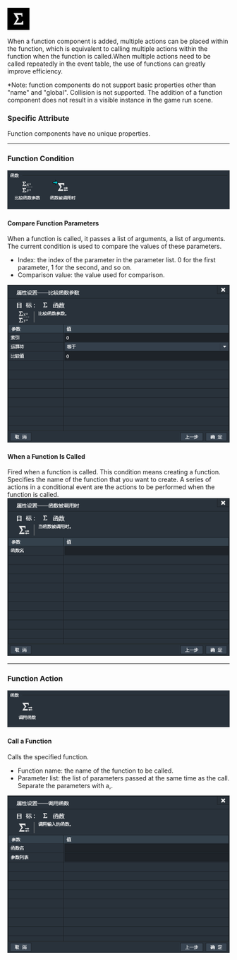 ![](569352fb93994.png)

When a function component is added, multiple actions can be placed within the function, which is equivalent to calling multiple actions within the function when the function is called.When multiple actions need to be called repeatedly in the event table, the use of functions can greatly improve efficiency.

*Note: function components do not support basic properties other than "name" and "global". Collision is not supported. The addition of a function component does not result in a visible instance in the game run scene.

### Specific Attribute
Function components have no unique properties.

------------


###  Function Condition
![](569352fb438f2.png)
#### Compare Function Parameters
When a function is called, it passes a list of arguments, a list of arguments. The current condition is used to compare the values of these parameters.
- Index: the index of the parameter in the parameter list. 0 for the first parameter, 1 for the second, and so on.
- Comparison value: the value used for comparison.

![](569352fb58e6d.png)

#### When a Function Is Called
Fired when a function is called.
This condition means creating a function. Specifies the name of the function that you want to create.
A series of actions in a conditional event are the actions to be performed when the function is called.
![](569352fb7db59.png)

------------


### Function Action
![](569352fb09be5.png)
####  Call a Function
 Calls the specified function.
-  Function name: the name of the function to be called.
- Parameter list: the list of parameters passed at the same time as the call. Separate the parameters with a,.

![](569352fb2641a.png)